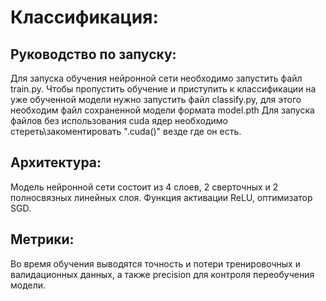 # Классификация:
## Руководство по запуску:
Для запуска обучения нейронной сети необходимо запустить файл train.py. 
Чтобы пропустить обучение и приступить к классификации на уже обученной модели нужно запустить файл classify.py, для этого необходим файл сохраненной модели формата model.pth
Для запуска файлов без использования cuda ядер необходимо стереть\закоментировать ".cuda()" везде где он есть. 
## Архитектура:
Модель нейронной сети состоит из 4 слоев, 2 сверточных и 2 полносвязных линейных слоя. Функция активации ReLU, оптимизатор SGD.
## Метрики:
Во время обучения выводятся точность и потери тренировочных и валидационных данных, а также precision для контроля переобучения модели. 
